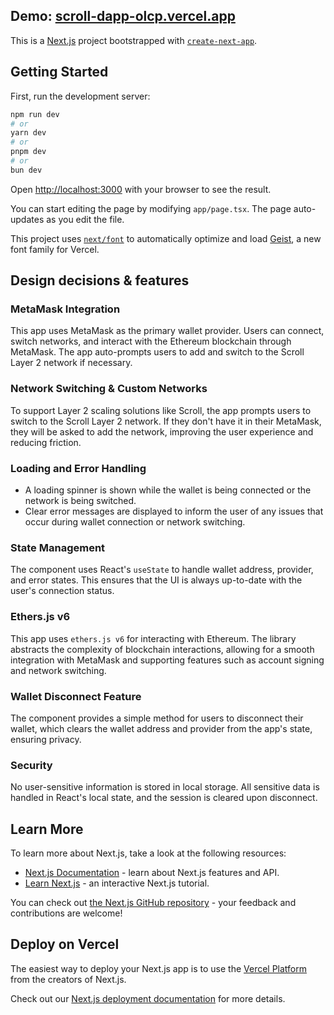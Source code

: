 ## Demo: [scroll-dapp-olcp.vercel.app](https://scroll-dapp-olcp.vercel.app)

This is a [Next.js](https://nextjs.org) project bootstrapped with [`create-next-app`](https://nextjs.org/docs/app/api-reference/cli/create-next-app).

## Getting Started

First, run the development server:

```bash
npm run dev
# or
yarn dev
# or
pnpm dev
# or
bun dev
```

Open [http://localhost:3000](http://localhost:3000) with your browser to see the result.

You can start editing the page by modifying `app/page.tsx`. The page auto-updates as you edit the file.

This project uses [`next/font`](https://nextjs.org/docs/app/building-your-application/optimizing/fonts) to automatically optimize and load [Geist](https://vercel.com/font), a new font family for Vercel.

## Design decisions & features

### MetaMask Integration
This app uses MetaMask as the primary wallet provider. Users can connect, switch networks, and interact with the Ethereum blockchain through MetaMask. The app auto-prompts users to add and switch to the Scroll Layer 2 network if necessary.

### Network Switching & Custom Networks
To support Layer 2 scaling solutions like Scroll, the app prompts users to switch to the Scroll Layer 2 network. If they don't have it in their MetaMask, they will be asked to add the network, improving the user experience and reducing friction.

### Loading and Error Handling
- A loading spinner is shown while the wallet is being connected or the network is being switched.
- Clear error messages are displayed to inform the user of any issues that occur during wallet connection or network switching.

### State Management
The component uses React's `useState` to handle wallet address, provider, and error states. This ensures that the UI is always up-to-date with the user's connection status.

### Ethers.js v6
This app uses `ethers.js v6` for interacting with Ethereum. The library abstracts the complexity of blockchain interactions, allowing for a smooth integration with MetaMask and supporting features such as account signing and network switching.

### Wallet Disconnect Feature
The component provides a simple method for users to disconnect their wallet, which clears the wallet address and provider from the app's state, ensuring privacy.

### Security
No user-sensitive information is stored in local storage. All sensitive data is handled in React's local state, and the session is cleared upon disconnect.

## Learn More

To learn more about Next.js, take a look at the following resources:

- [Next.js Documentation](https://nextjs.org/docs) - learn about Next.js features and API.
- [Learn Next.js](https://nextjs.org/learn) - an interactive Next.js tutorial.

You can check out [the Next.js GitHub repository](https://github.com/vercel/next.js) - your feedback and contributions are welcome!

## Deploy on Vercel

The easiest way to deploy your Next.js app is to use the [Vercel Platform](https://vercel.com/new?utm_medium=default-template&filter=next.js&utm_source=create-next-app&utm_campaign=create-next-app-readme) from the creators of Next.js.

Check out our [Next.js deployment documentation](https://nextjs.org/docs/app/building-your-application/deploying) for more details.
